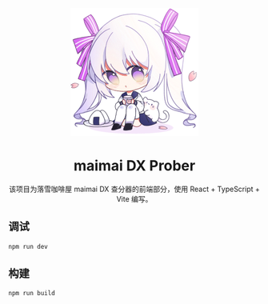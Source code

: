 <div align="center">
  <img width="256" src="./public/favicon.ico" alt="logo">

# maimai DX Prober
该项目为落雪咖啡屋 maimai DX 查分器的前端部分，使用 React + TypeScript + Vite 编写。
</div>

## 调试

```bash
npm run dev
```

## 构建

```bash
npm run build
```
